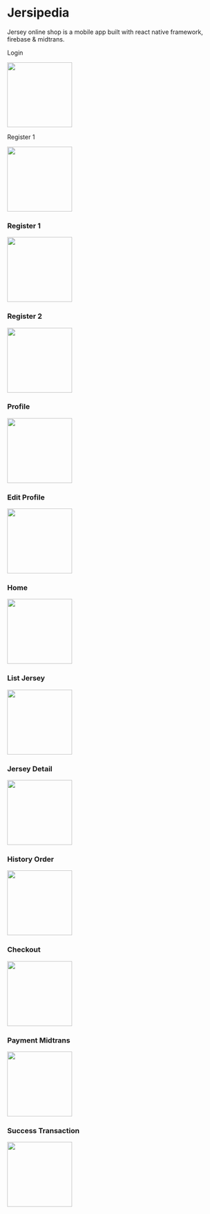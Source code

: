 # Jersipedia
  Jersey online shop is a mobile app built with react native framework, firebase & midtrans.
  
  <div style={{display: "flex"}}>
    <div>
      <p style={{font-weight: "600"}}>Login<p/>
      <img src="https://user-images.githubusercontent.com/66887616/188677294-7487dcd7-66ba-4232-879d-910eb1f63739.png" width="150">
    </div>
    <div>
      <p style={{font-weight: "600"}}>Register 1<p/>
      <img src="https://user-images.githubusercontent.com/66887616/188678895-02c12cb4-a93f-499d-bc77-0bf7ffc4656e.png" width="150">
    </div>
  </div>
  
  
  ### Register 1
  <img src="https://user-images.githubusercontent.com/66887616/188678895-02c12cb4-a93f-499d-bc77-0bf7ffc4656e.png" width="150">
  
  ### Register 2
  <img src="https://user-images.githubusercontent.com/66887616/188679028-12004f8f-4683-4779-9980-7ad926639bdf.png" width="150">
  
  ### Profile
  <img src="https://user-images.githubusercontent.com/66887616/188914967-40d7597a-1854-446c-9456-60456c6ff66f.jpeg" width="150">
  
  ### Edit Profile
  <img src="https://user-images.githubusercontent.com/66887616/188679184-eaf12287-6c0c-4ff4-a985-95bf5c488378.png" width="150">
  
  ### Home
  <img src="https://user-images.githubusercontent.com/66887616/188921486-70beb631-f596-4599-baac-ccfc2c7f883b.png" width="150">
  
  ### List Jersey
  <img src="https://user-images.githubusercontent.com/66887616/188679376-a7e18ccf-dd0a-4932-9104-591072e6ed13.png" width="150">
  
  ### Jersey Detail
  <img src="https://user-images.githubusercontent.com/66887616/188679612-f6f9c966-7831-4547-a357-b7d26e378b49.png" width="150">
  
  ### History Order
  <img src="https://user-images.githubusercontent.com/66887616/188679825-7dbfa58e-4904-48f6-9b6e-a11f48d57029.png" width="150">
  
  ### Checkout
  <img src="https://user-images.githubusercontent.com/66887616/188679997-f4905ac3-0882-45c9-b56a-5b84ba51ee6a.png" width="150">
  
  ### Payment Midtrans
  <img src="https://user-images.githubusercontent.com/66887616/188919517-be62e492-6580-4f34-9052-9bf333650b36.jpeg" width="150">
  
  ### Success Transaction
  <img src="https://user-images.githubusercontent.com/66887616/188919548-ba077cb5-8ba4-469a-8329-073fa9e8b28c.jpeg" width="150">
  
